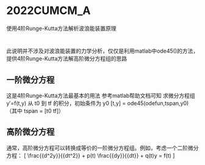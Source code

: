 # 2022CUMCM_A
使用4阶Runge-Kutta方法解析波浪能装置原理 
#
此说明并不涉及对波浪能装置的力学分析，仅仅是利用matlab中ode45()的方法，提供4阶Runge-Kutta方法解高阶微分方程组的思路 
## 一阶微分方程 
这是4阶Runge-Kutta方法最基本的用法 
参考matlab帮助文档可知 
求微分方程组 y′=f(t,y) 从 t0 到 tf 的积分，初始条件为 y0
[t,y] = ode45(odefun,tspan,y0)（其中 tspan = [t0 tf]）
## 高阶微分方程 
通常，高阶微分方程可以转换成等价的一阶微分方程组。例如，考虑一个二阶微分方程： 
\[ \frac{{d^2y}}{{dt^2}} + p(t) \frac{{dy}}{{dt}} + q(t)y = f(t) \]
